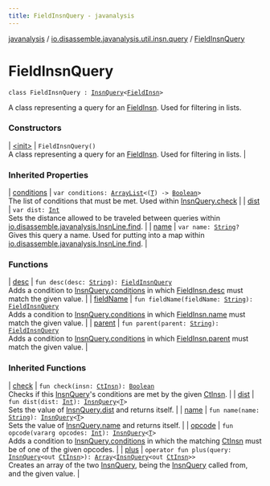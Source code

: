 ```yaml
---
title: FieldInsnQuery - javanalysis
---
```


[javanalysis](../../index.html) / [io.disassemble.javanalysis.util.insn.query](../index.html) / [FieldInsnQuery](./index.html)

# FieldInsnQuery

`class FieldInsnQuery : `[`InsnQuery`](../-insn-query/index.html)`<`[`FieldInsn`](../../io.disassemble.javanalysis.insn/-field-insn/index.html)`>`

A class representing a query for an [FieldInsn](../../io.disassemble.javanalysis.insn/-field-insn/index.html).
Used for filtering in lists.

### Constructors

| [&lt;init&gt;](-init-.html) | `FieldInsnQuery()`<br>A class representing a query for an [FieldInsn](../../io.disassemble.javanalysis.insn/-field-insn/index.html). Used for filtering in lists. |

### Inherited Properties

| [conditions](../-insn-query/conditions.html) | `var conditions: `[`ArrayList`](https://kotlinlang.org/api/latest/jvm/stdlib/kotlin.collections/-array-list/index.html)`<(`[`T`](../-insn-query/index.html#T)`) -> `[`Boolean`](https://kotlinlang.org/api/latest/jvm/stdlib/kotlin/-boolean/index.html)`>`<br>The list of conditions that must be met. Used within [InsnQuery.check](../-insn-query/check.html) |
| [dist](../-insn-query/dist.html) | `var dist: `[`Int`](https://kotlinlang.org/api/latest/jvm/stdlib/kotlin/-int/index.html)<br>Sets the distance allowed to be traveled between queries within [io.disassemble.javanalysis.InsnLine.find](../../io.disassemble.javanalysis/-insn-line/find.html). |
| [name](../-insn-query/name.html) | `var name: `[`String`](https://kotlinlang.org/api/latest/jvm/stdlib/kotlin/-string/index.html)`?`<br>Gives this query a name. Used for putting into a map within [io.disassemble.javanalysis.InsnLine.find](../../io.disassemble.javanalysis/-insn-line/find.html). |

### Functions

| [desc](desc.html) | `fun desc(desc: `[`String`](https://kotlinlang.org/api/latest/jvm/stdlib/kotlin/-string/index.html)`): `[`FieldInsnQuery`](./index.html)<br>Adds a condition to [InsnQuery.conditions](../-insn-query/conditions.html) in which [FieldInsn.desc](../../io.disassemble.javanalysis.insn/-field-insn/desc.html) must match the given value. |
| [fieldName](field-name.html) | `fun fieldName(fieldName: `[`String`](https://kotlinlang.org/api/latest/jvm/stdlib/kotlin/-string/index.html)`): `[`FieldInsnQuery`](./index.html)<br>Adds a condition to [InsnQuery.conditions](../-insn-query/conditions.html) in which [FieldInsn.name](../../io.disassemble.javanalysis.insn/-field-insn/name.html) must match the given value. |
| [parent](parent.html) | `fun parent(parent: `[`String`](https://kotlinlang.org/api/latest/jvm/stdlib/kotlin/-string/index.html)`): `[`FieldInsnQuery`](./index.html)<br>Adds a condition to [InsnQuery.conditions](../-insn-query/conditions.html) in which [FieldInsn.parent](../../io.disassemble.javanalysis.insn/-field-insn/parent.html) must match the given value. |

### Inherited Functions

| [check](../-insn-query/check.html) | `fun check(insn: `[`CtInsn`](../../io.disassemble.javanalysis.insn/-ct-insn/index.html)`): `[`Boolean`](https://kotlinlang.org/api/latest/jvm/stdlib/kotlin/-boolean/index.html)<br>Checks if this [InsnQuery](../-insn-query/index.html)'s conditions are met by the given [CtInsn](../../io.disassemble.javanalysis.insn/-ct-insn/index.html). |
| [dist](../-insn-query/dist.html) | `fun dist(dist: `[`Int`](https://kotlinlang.org/api/latest/jvm/stdlib/kotlin/-int/index.html)`): `[`InsnQuery`](../-insn-query/index.html)`<`[`T`](../-insn-query/index.html#T)`>`<br>Sets the value of [InsnQuery.dist](../-insn-query/dist.html) and returns itself. |
| [name](../-insn-query/name.html) | `fun name(name: `[`String`](https://kotlinlang.org/api/latest/jvm/stdlib/kotlin/-string/index.html)`): `[`InsnQuery`](../-insn-query/index.html)`<`[`T`](../-insn-query/index.html#T)`>`<br>Sets the value of [InsnQuery.name](../-insn-query/name.html) and returns itself. |
| [opcode](../-insn-query/opcode.html) | `fun opcode(vararg opcodes: `[`Int`](https://kotlinlang.org/api/latest/jvm/stdlib/kotlin/-int/index.html)`): `[`InsnQuery`](../-insn-query/index.html)`<`[`T`](../-insn-query/index.html#T)`>`<br>Adds a condition to [InsnQuery.conditions](../-insn-query/conditions.html) in which the matching [CtInsn](../../io.disassemble.javanalysis.insn/-ct-insn/index.html) must be of one of the given opcodes. |
| [plus](../-insn-query/plus.html) | `operator fun plus(query: `[`InsnQuery`](../-insn-query/index.html)`<out `[`CtInsn`](../../io.disassemble.javanalysis.insn/-ct-insn/index.html)`>): `[`Array`](https://kotlinlang.org/api/latest/jvm/stdlib/kotlin/-array/index.html)`<`[`InsnQuery`](../-insn-query/index.html)`<out `[`CtInsn`](../../io.disassemble.javanalysis.insn/-ct-insn/index.html)`>>`<br>Creates an array of the two [InsnQuery](../-insn-query/index.html), being the [InsnQuery](../-insn-query/index.html) called from, and the given value. |

